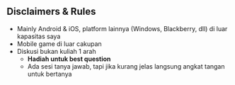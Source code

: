 ##  Disclaimers & Rules

- Mainly Android & iOS, platform lainnya (Windows, Blackberry, dll) di luar kapasitas saya
- Mobile game di luar cakupan
- Diskusi bukan kuliah 1 arah
  + **Hadiah untuk best question**
  + Ada sesi tanya jawab, tapi jika kurang jelas langsung angkat tangan untuk bertanya
